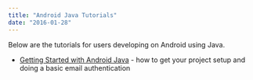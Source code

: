 ```yaml
---
title: "Android Java Tutorials"
date: "2016-01-28"
---
```


Below are the tutorials for users developing on Android using Java.

- [Getting Started with Android Java](/apidocs/getting-started-with-android-java/) - how to get your project setup and doing a basic email authentication
